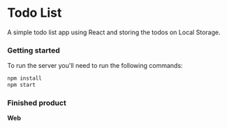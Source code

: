# Todo List

A simple todo list app using React and storing the todos on Local Storage.

### Getting started

To run the server you'll need to run the following commands:

```bash
npm install
npm start
```

### Finished product

**Web**

